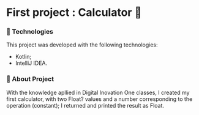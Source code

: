# First project : Calculator :triangular_ruler:

### :rocket: Technologies

This project was developed with the following technologies:

- Kotlin;
- IntelliJ IDEA.

### :page_facing_up: About Project

With the knowledge apllied in Digital Inovation One classes, I created my first calculator, with two Float? values and a number corresponding to the operation (constant); I returned and printed the result as Float. 
